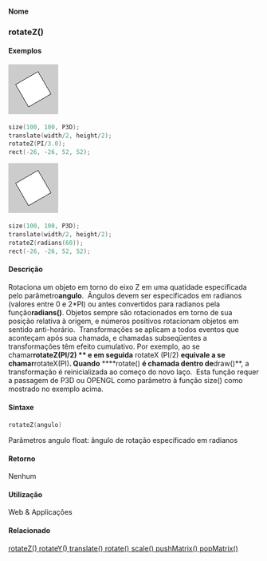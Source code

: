 
#### Nome
### rotateZ()

#### Exemplos
<img border="0" height="100" src="media/rotateZ_.gif" width="100"/>

```pde
size(100, 100, P3D); 
translate(width/2, height/2); 
rotateZ(PI/3.0); 
rect(-26, -26, 52, 52); 

```
<img border="0" height="100" src="media/rotateZ_.gif" width="100"/>

```pde
size(100, 100, P3D); 
translate(width/2, height/2); 
rotateZ(radians(60)); 
rect(-26, -26, 52, 52); 

```

#### Descrição
Rotaciona um objeto em torno do eixo Z em uma quatidade especificada pelo parâmetro**angulo**.
 Ângulos devem ser especificados em radianos (valores entre
0 e 2*PI) ou antes convertidos para radianos pela função**radians()**.
Objetos sempre são rotacionados em torno de sua
posição relativa à
origem, e números positivos rotacionam objetos em sentido
anti-horário.  Transformações se aplicam a
todos eventos que aconteçam após
sua chamada, e chamadas subseqüentes a
transformações têm efeito
cumulativo. Por exemplo, ao se chamar**rotateZ(PI/2) ** e em seguida** rotateX (PI/2) **equivale a se chamar**rotateX(PI)**. Quando** ****rotate() **é chamada dentro de**draw()**,
a transformação é reinicializada ao começo
do novo laço.  Esta função requer a passagem
de P3D ou OPENGL como parâmetro à função
size() como mostrado no exemplo acima.

#### Sintaxe
```pde
rotateZ(angulo)

```
Parâmetros
angulo
float: ângulo de rotação especificado em radianos

#### Retorno

	
Nenhum

#### Utilização

	
Web & Applicações

#### Relacionado
[rotateZ() ](rotateX_)[rotateY() ](rotateY_)[translate() ](translate_)[rotate() ](rotate_)[scale() ](scale_)[pushMatrix() ](pushMatrix_)[popMatrix() ](popMatrix_)
